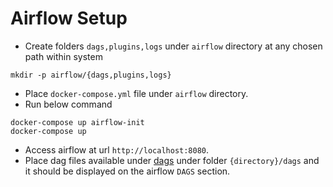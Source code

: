 # Airflow Setup

- Create folders ```dags,plugins,logs``` under ```airflow``` directory at any chosen path within system

```
mkdir -p airflow/{dags,plugins,logs}
```

- Place ```docker-compose.yml``` file under ```airflow``` directory.
- Run below command

```
docker-compose up airflow-init
docker-compose up
```

- Access airflow at url ```http://localhost:8080```.
- Place dag files available under [dags](../dags/) under folder ```{directory}/dags``` and it should be displayed on the airflow ```DAGS``` section.